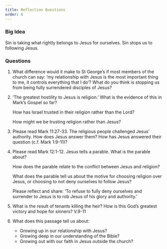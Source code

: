 ```yaml
---
title: Reflection Questions
order: 6
---
```


### Big Idea 
Sin is taking what rightly belongs to Jesus for ourselves. Sin stops us to following Jesus.


### Questions

1. What difference would it make to St George’s if most members of the church can say: ‘my relationship with Jesus is the most important thing to me, it controls everything that I do’? What do you think is stopping us from being fully surrendered disciples of Jesus? 


2. ‘The greatest hostility to Jesus is religion.’ What is the evidence of this in Mark’s Gospel so far? 

    How has Israel trusted in their religion rather than the Lord? 

    How might we be trusting religion rather than Jesus? 

3. Please read Mark 11:27-33. The religious people challenged Jesus’ authority. How does Jesus answer them? How has Jesus answered their question (c.f. Mark 1:9-11)? 

4. Please read Mark 12:1-12. Jesus tells a parable. What is the parable about? 

    How does the parable relate to the conflict between Jesus and religion? 

    What does the parable tell us about the motive for choosing religion over Jesus, or choosing to not deny ourselves to follow Jesus? 

    Please reflect and share: ‘To refuse to fully deny ourselves and surrender to Jesus is to rob Jesus of his glory and authority.’  

5. What is the result of tenants killing the heir? How is this God’s greatest victory and hope for sinners? V.9-11

6. What does this passage tell us about:
    - Growing up in our relationship with Jesus? 
    - Growing deep in our understanding of the Bible? 
    - Growing out with our faith in Jesus outside the church? 

